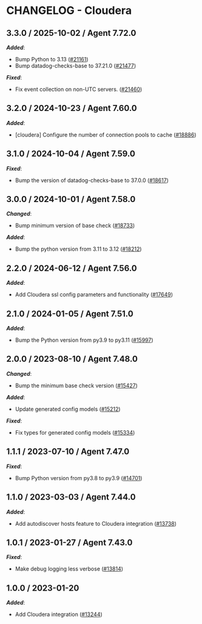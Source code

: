 # CHANGELOG - Cloudera

<!-- towncrier release notes start -->

## 3.3.0 / 2025-10-02 / Agent 7.72.0

***Added***:

* Bump Python to 3.13 ([#21161](https://github.com/DataDog/integrations-core/pull/21161))
* Bump datadog-checks-base to 37.21.0 ([#21477](https://github.com/DataDog/integrations-core/pull/21477))

***Fixed***:

* Fix event collection on non-UTC servers. ([#21460](https://github.com/DataDog/integrations-core/pull/21460))

## 3.2.0 / 2024-10-23 / Agent 7.60.0

***Added***:

* [cloudera] Configure the number of connection pools to cache ([#18886](https://github.com/DataDog/integrations-core/pull/18886))

## 3.1.0 / 2024-10-04 / Agent 7.59.0

***Fixed***:

* Bump the version of datadog-checks-base to 37.0.0 ([#18617](https://github.com/DataDog/integrations-core/pull/18617))

## 3.0.0 / 2024-10-01 / Agent 7.58.0

***Changed***:

* Bump minimum version of base check ([#18733](https://github.com/DataDog/integrations-core/pull/18733))

***Added***:

* Bump the python version from 3.11 to 3.12 ([#18212](https://github.com/DataDog/integrations-core/pull/18212))

## 2.2.0 / 2024-06-12 / Agent 7.56.0

***Added***:

* Add Cloudera ssl config parameters and functionality ([#17649](https://github.com/DataDog/integrations-core/pull/17649))

## 2.1.0 / 2024-01-05 / Agent 7.51.0

***Added***:

* Bump the Python version from py3.9 to py3.11 ([#15997](https://github.com/DataDog/integrations-core/pull/15997))

## 2.0.0 / 2023-08-10 / Agent 7.48.0

***Changed***:

* Bump the minimum base check version ([#15427](https://github.com/DataDog/integrations-core/pull/15427))

***Added***:

* Update generated config models ([#15212](https://github.com/DataDog/integrations-core/pull/15212))

***Fixed***:

* Fix types for generated config models ([#15334](https://github.com/DataDog/integrations-core/pull/15334))

## 1.1.1 / 2023-07-10 / Agent 7.47.0

***Fixed***:

* Bump Python version from py3.8 to py3.9 ([#14701](https://github.com/DataDog/integrations-core/pull/14701))

## 1.1.0 / 2023-03-03 / Agent 7.44.0

***Added***:

* Add autodiscover hosts feature to Cloudera integration ([#13738](https://github.com/DataDog/integrations-core/pull/13738))

## 1.0.1 / 2023-01-27 / Agent 7.43.0

***Fixed***:

* Make debug logging less verbose ([#13814](https://github.com/DataDog/integrations-core/pull/13814))

## 1.0.0 / 2023-01-20

***Added***:

* Add Cloudera integration ([#13244](https://github.com/DataDog/integrations-core/pull/13244))
